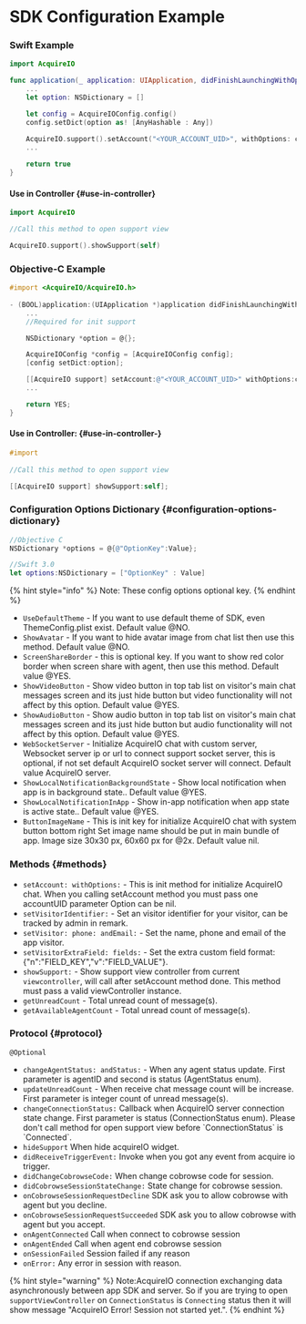 # SDK Configuration Example

### Swift Example

```swift
import AcquireIO

func application(_ application: UIApplication, didFinishLaunchingWithOptions launchOptions: [UIApplicationLaunchOptionsKey: Any]?) -> Bool {
    ...
    let option: NSDictionary = []

    let config = AcquireIOConfig.config()
    config.setDict(option as! [AnyHashable : Any])

    AcquireIO.support().setAccount("<YOUR_ACCOUNT_UID>", withOptions: config)
    ...
    
    return true
}
```

#### Use in Controller {#use-in-controller}

```swift
import AcquireIO

//Call this method to open support view

AcquireIO.support().showSupport(self)
```

### Objective-C Example

```objectivec
#import <AcquireIO/AcquireIO.h>
    
- (BOOL)application:(UIApplication *)application didFinishLaunchingWithOptions:(NSDictionary *)launchOptions{
    ...
    //Required for init support

    NSDictionary *option = @{};

    AcquireIOConfig *config = [AcquireIOConfig config];
    [config setDict:option];

    [[AcquireIO support] setAccount:@"<YOUR_ACCOUNT_UID>" withOptions:config];
    ...

    return YES;
}
```

#### Use in Controller: {#use-in-controller-}

```objectivec
#import 
    
//Call this method to open support view

[[AcquireIO support] showSupport:self];
```

### Configuration Options Dictionary {#configuration-options-dictionary}

```objectivec
//Objective C
NSDictionary *options = @{@"OptionKey":Value};
```

```swift
//Swift 3.0
let options:NSDictionary = ["OptionKey" : Value]
```

{% hint style="info" %}
Note: These config options optional key.
{% endhint %}

* `UseDefaultTheme` - If you want to use default theme of SDK, even ThemeConfig.plist exist. Default value @NO.
* `ShowAvatar` - If you want to hide avatar image from chat list then use this method. Default value @NO.
* `ScreenShareBorder` - this is optional key. If you want to show red color border when screen share with agent, then use this method. Default value @YES.
* `ShowVideoButton` - Show video button in top tab list on visitor's main chat messages screen and its just hide button but video functionality will not affect by this option. Default value @YES.
* `ShowAudioButton` - Show audio button in top tab list on visitor's main chat messages screen and its just hide button but audio functionality will not affect by this option. Default value @YES.
* `WebSocketServer` - Initialize AcquireIO chat with custom server, Websocket server ip or url to connect support socket server, this is optional, if not set default AcquireIO socket server will connect. Default value AcquireIO server.
* `ShowLocalNotificationBackgroundState` - Show local notification when app is in background state.. Default value @YES.
* `ShowLocalNotificationInApp` - Show in-app notification when app state is active state.. Default value @YES.
* `ButtonImageName` - This is init key for initialize AcquireIO chat with system button bottom right Set image name should be put in main bundle of app. Image size 30x30 px, 60x60 px for @2x. Default value nil.

### Methods {#methods}

* `setAccount: withOptions:` - This is init method for initialize AcquireIO chat. When you calling setAccount method you must pass one accountUID parameter Option can be nil.
* `setVisitorIdentifier:` - Set an visitor identifier for your visitor, can be tracked by admin in remark.
* `setVisitor: phone: andEmail:` - Set the name, phone and email of the app visitor.
* `setVisitorExtraField: fields:` - Set the extra custom field format: {"n":"FIELD\_KEY","v":"FIELD\_VALUE"}.
* `showSupport:` - Show support view controller from current `viewcontroller`, will call after setAccount method done. This method must pass a valid viewController instance.
* `getUnreadCount` - Total unread count of message\(s\).
* `getAvailableAgentCount` - Total unread count of message\(s\).

### Protocol {#protocol}

```text
@Optional
```

* `changeAgentStatus: andStatus:` - When any agent status update. First parameter is agentID and second is status \(AgentStatus enum\).
* `updateUnreadCount` - When receive chat message count will be increase. First parameter is integer count of unread message\(s\).
* `changeConnectionStatus:` Callback when AcquireIO server connection state change. First parameter is status \(ConnectionStatus enum\). Please don't call method for open support view before \`ConnectionStatus\` is \`Connected\`. 
* `hideSupport` When hide acquireIO widget.
* `didReceiveTriggerEvent:` Invoke when you got any event from acquire io trigger.
* `didChangeCobrowseCode:` When change cobrowse code for session.
* `didCobrowseSessionStateChange:` State change for cobrowse session.
* `onCobrowseSessionRequestDecline` SDK ask you to allow cobrowse with agent but you decline. 
* `onCobrowseSessionRequestSucceeded` SDK ask you to allow cobrowse with agent but you accept. 
* `onAgentConnected` Call when connect to cobrowse session
* `onAgentEnded` Call when agent end cobrowse session
* `onSessionFailed` Session failed if any reason
* `onError:` Any error in session with reason.

{% hint style="warning" %}
Note:AcquireIO connection exchanging data asynchronously between app SDK and server. So if you are trying to open `supportViewController` on `ConnectionStatus` is `Connecting` status then it will show message "AcquireIO Error! Session not started yet.".
{% endhint %}

